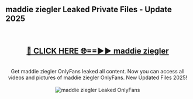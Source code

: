 <h2>maddie ziegler Leaked Private Files - Update 2025</h2>
<br>
<div align="center">
<h2><a href="https://cliphot.my.id/maddie_ziegler" rel="nofollow">🔴 CLICK HERE 🌐==►► maddie ziegler</a></h2>
<br>
Get maddie ziegler OnlyFans leaked all content. Now you can access all videos and pictures of maddie ziegler OnlyFans. New Updated Files 2025!
<br>
<br>
<a href="https://cliphot.my.id/maddie_ziegler" rel="nofollow" data-target="animated-image.originalLink"><img src="https://i.ibb.co.com/WyWwxjT/player-gif2.gif" alt="maddie ziegler Leaked OnlyFans" style="max-width: 100%; display: inline-block;" data-target="animated-image.originalImage"></a>
</div>
<br>